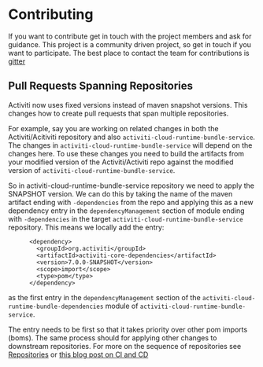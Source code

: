 # Contributing

If you want to contribute get in touch with the project members and ask for guidance. This project is a community driven project, so get in touch if you want to participate. The best place to contact the team for contributions is [gitter](https://gitter.im/Activiti/Activiti7)

## Pull Requests Spanning Repositories

Activiti now uses fixed versions instead of maven snapshot versions. This changes how to create pull requests that span multiple repositories.

For example, say you are working on related changes in both the Activiti/Acitiviti repository and also `activiti-cloud-runtime-bundle-service`. The changes in `activiti-cloud-runtime-bundle-service` will depend on the changes here. To use these changes you need to build the artifacts from your modified version of the Activiti/Activiti repo against the modified version of `activiti-cloud-runtime-bundle-service`.

So in activiti-cloud-runtime-bundle-service repository we need to apply the SNAPSHOT version. We can do this by taking the name of the maven artifact ending with `-dependencies` from the repo and applying this as a new dependency entry in the `dependencyManagement` section of module ending with `-dependencies` in the target `activiti-cloud-runtime-bundle-service` repository. This means we locally add the entry:

```markup
      <dependency>
        <groupId>org.activiti</groupId>
        <artifactId>activiti-core-dependencies</artifactId>
        <version>7.0.0-SNAPSHOT</version>
        <scope>import</scope>
        <type>pom</type>
      </dependency>
```

as the first entry in the `dependencyManagement` section of the `activiti-cloud-runtime-bundle-dependencies` module of `activiti-cloud-runtime-bundle-service`.

The entry needs to be first so that it takes priority over other pom imports \(boms\). The same process should for applying other changes to downstream repositories. For more on the sequence of repositories see [Repositories](repositories.md) or [this blog post on CI and CD](https://community.alfresco.com/community/bpm/blog/2018/11/05/activiti-cloud-cicd-approach-for-java-libraries-and-beyond)

